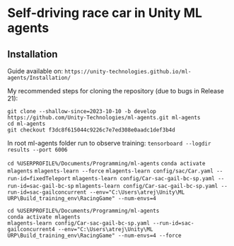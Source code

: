 # Self-driving race car in Unity ML agents
## Installation
Guide available on: `https://unity-technologies.github.io/ml-agents/Installation/`

My recommended steps for cloning the repository (due to bugs in Release 21):
```
git clone --shallow-since=2023-10-10 -b develop https://github.com/Unity-Technologies/ml-agents.git ml-agents
cd ml-agents
git checkout f3dc8f615044c9226c7e7ed308e0aadc1def3b4d
```

In root ml-agents folder run to observe training:
`tensorboard --logdir results --port 6006`

`cd %USERPROFILE%/Documents/Programming/ml-agents`
`conda activate mlagents`
`mlagents-learn --force`
`mlagents-learn config/sac/Car.yaml --run-id=fixedTeleport`
`mlagents-learn config/Car-sac-gail-bc-sp.yaml --run-id=sac-gail-bc-sp`
`mlagents-learn config/Car-sac-gail-bc-sp.yaml --run-id=sac-gailconcurrent --env="C:\Users\atrej\Unity\ML URP\Build_training_env\RacingGame" --num-envs=4`

```
cd %USERPROFILE%/Documents/Programming/ml-agents
conda activate mlagents
mlagents-learn config/Car-sac-gail-bc-sp.yaml --run-id=sac-gailconcurrent4 --env="C:\Users\atrej\Unity\ML URP\Build_training_env\RacingGame" --num-envs=4 --force

```